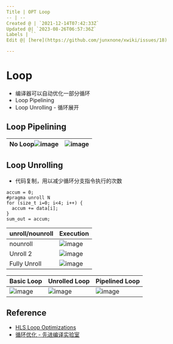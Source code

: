 ```yaml
---
Title | OPT Loop
-- | --
Created @ | `2021-12-14T07:42:33Z`
Updated @| `2023-08-26T06:57:36Z`
Labels | ``
Edit @| [here](https://github.com/junxnone/xwiki/issues/18)

---
```

# Loop
- 编译器可以自动优化一部分循环
- Loop Pipelining
- Loop Unrolling - 循环展开


## Loop Pipelining


No Loop![image](https://user-images.githubusercontent.com/2216970/146112942-ece86f96-caec-4da2-9aa9-941399a8eae0.png) | ![image](https://user-images.githubusercontent.com/2216970/146112374-5301c59a-18fa-4005-852f-0db370354697.png)
-- | --




## Loop Unrolling
- 代码复制，用以减少循环分支指令执行的次数

```
accum = 0;
#pragma unroll N
for (size_t i=0; i<4; i++) {
  accum += data[i];
}
sum_out = accum;
```

unroll/nounroll | Execution
-- | -- 
nounroll | ![image](https://user-images.githubusercontent.com/2216970/145953746-fad404d3-49e6-4edf-b2d3-d4814f1bb540.png)
Unroll 2 | ![image](https://user-images.githubusercontent.com/2216970/145953821-50eee22e-0f1b-4f5c-a08b-f8fa45d7ddcb.png)
Fully Unroll | ![image](https://user-images.githubusercontent.com/2216970/145954135-e01209eb-6b54-41b2-ad3f-cf9df07dc19e.png)

Basic Loop | Unrolled Loop | Pipelined Loop
-- | -- | --
![image](https://user-images.githubusercontent.com/2216970/146117988-a24d301e-9f05-4508-8bde-815f66e1c9cf.png) | ![image](https://user-images.githubusercontent.com/2216970/146118021-038c8534-461f-4348-b819-6d85d247fea4.png) | ![image](https://user-images.githubusercontent.com/2216970/146118218-3dbe2a19-b990-4ffe-b658-45bc38e112eb.png)


## Reference
- [HLS Loop Optimizations](https://learning.intel.com/developer/learn/course/external/view/elearning/242/hls-loop-optimizations-part-3-of-7)
- [循环优化 - 先进编译实验室](https://space.bilibili.com/1540261574/channel/collectiondetail?sid=693322)
